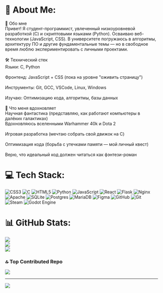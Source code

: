 # 💫 About Me:
🚀 Обо мне<br>Привет! Я студент-программист, увлеченный низкоуровневой разработкой (C) и скриптовыми языками (Python). Осваиваю веб-технологии (JavaScript, CSS). В университете погружаюсь в алгоритмы, архитектуру ПО и другие фундаментальные темы — но в свободное время люблю экспериментировать с личными проектами.<br><br>🛠️ Технический стек<br>Языки: C, Python<br><br>Фронтенд: JavaScript + CSS (пока на уровне "оживить страницу")<br><br>Инструменты: Git, GCC, VSCode, Linux, Windows<br><br>Изучаю: Оптимизацию кода, алгоритмы, базы данных<br><br>🔮 Что меня вдохновляет<br>Научная фантастика (представляю, как работают компьютеры в далёких галактиках)<br>Вдохновляюсь вселенными Warhammer 40k и Dota 2<br><br>Игровая разработка (мечтаю собрать свой движок на C)<br><br>Оптимизация кода (борьба с утечками памяти — мой личный квест)<br><br>Верю, что идеальный код должен читаться как фэнтези-роман


# 💻 Tech Stack:
![CSS3](https://img.shields.io/badge/css3-%231572B6.svg?style=for-the-badge&logo=css3&logoColor=white) ![C](https://img.shields.io/badge/c-%2300599C.svg?style=for-the-badge&logo=c&logoColor=white) ![HTML5](https://img.shields.io/badge/html5-%23E34F26.svg?style=for-the-badge&logo=html5&logoColor=white) ![Python](https://img.shields.io/badge/python-3670A0?style=for-the-badge&logo=python&logoColor=ffdd54) ![JavaScript](https://img.shields.io/badge/javascript-%23323330.svg?style=for-the-badge&logo=javascript&logoColor=%23F7DF1E) ![React](https://img.shields.io/badge/react-%2320232a.svg?style=for-the-badge&logo=react&logoColor=%2361DAFB) ![Flask](https://img.shields.io/badge/flask-%23000.svg?style=for-the-badge&logo=flask&logoColor=white) ![Nginx](https://img.shields.io/badge/nginx-%23009639.svg?style=for-the-badge&logo=nginx&logoColor=white) ![Apache](https://img.shields.io/badge/apache-%23D42029.svg?style=for-the-badge&logo=apache&logoColor=white) ![SQLite](https://img.shields.io/badge/sqlite-%2307405e.svg?style=for-the-badge&logo=sqlite&logoColor=white) ![Postgres](https://img.shields.io/badge/postgres-%23316192.svg?style=for-the-badge&logo=postgresql&logoColor=white) ![MariaDB](https://img.shields.io/badge/MariaDB-003545?style=for-the-badge&logo=mariadb&logoColor=white) ![Figma](https://img.shields.io/badge/figma-%23F24E1E.svg?style=for-the-badge&logo=figma&logoColor=white) ![GitHub](https://img.shields.io/badge/github-%23121011.svg?style=for-the-badge&logo=github&logoColor=white) ![Git](https://img.shields.io/badge/git-%23F05033.svg?style=for-the-badge&logo=git&logoColor=white) ![Steam](https://img.shields.io/badge/steam-%23000000.svg?style=for-the-badge&logo=steam&logoColor=white) ![Godot Engine](https://img.shields.io/badge/GODOT-%23FFFFFF.svg?style=for-the-badge&logo=godot-engine)
# 📊 GitHub Stats:
![](https://github-readme-stats.vercel.app/api?username=Umbrakernel&theme=midnight-purple&hide_border=false&include_all_commits=false&count_private=false)<br/>
![](https://nirzak-streak-stats.vercel.app/?user=Umbrakernel&theme=midnight-purple&hide_border=false)<br/>
![](https://github-readme-stats.vercel.app/api/top-langs/?username=Umbrakernel&theme=midnight-purple&hide_border=false&include_all_commits=false&count_private=false&layout=compact)

### 🔝 Top Contributed Repo
![](https://github-contributor-stats.vercel.app/api?username=Umbrakernel&limit=5&theme=midnight-purple&combine_all_yearly_contributions=true)

---
[![](https://visitcount.itsvg.in/api?id=Umbrakernel&icon=0&color=4)](https://visitcount.itsvg.in)
